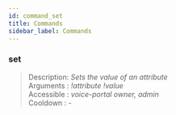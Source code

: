 ```yaml
---
id: command_set
title: Commands
sidebar_label: Commands
---
```


### set              

> Description: _Sets the value of an attribute_<br>
> Arguments  : _!attribute !value_<br>
> Accessible : _voice-portal owner, admin_<br>
> Cooldown   : _-_<br>